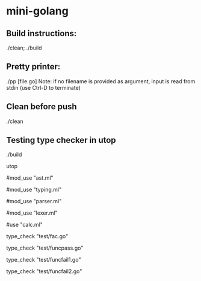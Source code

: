 # mini-golang

## Build instructions:
./clean; ./build

## Pretty printer:
./pp [file.go]
Note: if no filename is provided as argument, input is read from stdin (use Ctrl-D to terminate)

## Clean before push
./clean

## Testing type checker in utop
  ./build
  
  utop
  
  \#mod_use "ast.ml"
  
  \#mod_use "typing.ml"
  
  \#mod_use "parser.ml"
  
  \#mod_use "lexer.ml"
  
  \#use "calc.ml"
  
  type_check "test/fac.go"
  
  type_check "test/funcpass.go"
  
  type_check "test/funcfail1.go"
  
  type_check "test/funcfail2.go"
